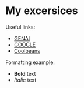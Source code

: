 # My excersices

Useful links:
- [GENAI](https://www.chatgpt.com)
- [GOOGLE](https://www.google.com)
- [Coolbeans](www.bing.com)


Formatting example:
- **Bold** text
- *Italic* text
